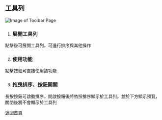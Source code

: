 ## 工具列

![Image of Toolbar Page](../v1/images/toolbar.png)

1. ### 展開工具列
點擊後可展開工具列，可進行排序與其他操作

2. ### 使用功能
點擊按鈕可直接使用該功能

3. ### 拖曳排序、按鈕開關
長按按鈕可啟動排序，開啟按鈕後將依照排序顯示於工具列，並於下方顯示預覽，關閉後將不會顯示於工具列  
  
[返回首頁](https://kimieno.github.io/android.pitt) 